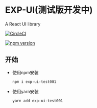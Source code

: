 # EXP-UI(测试版开发中)
A React UI library

[![CircleCI](https://circleci.com/gh/shenwl/exp-ui.svg?style=svg)](https://circleci.com/gh/shenwl/exp-ui)

[![npm version](https://badge.fury.io/js/exp-ui-test001.svg)](https://badge.fury.io/js/exp-ui-test001)

## 开始

- 使用npm安装
  ```
  npm i exp-ui-test001
  ```
- 使用yarn安装
  ```
  yarn add exp-ui-test001
  ```